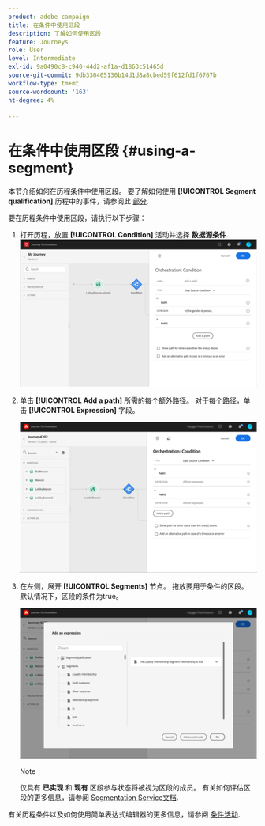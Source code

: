 ```yaml
---
product: adobe campaign
title: 在条件中使用区段
description: 了解如何使用区段
feature: Journeys
role: User
level: Intermediate
exl-id: 9a0490c8-c940-44d2-af1a-d1863c51465d
source-git-commit: 9db330405130b14d1d8a8cbed59f612fd1f6767b
workflow-type: tm+mt
source-wordcount: '163'
ht-degree: 4%

---
```


# 在条件中使用区段 {#using-a-segment}

本节介绍如何在历程条件中使用区段。 要了解如何使用 **[!UICONTROL Segment qualification]** 历程中的事件，请参阅此 [部分](../building-journeys/segment-qualification-events.md).

要在历程条件中使用区段，请执行以下步骤：

1. 打开历程，放置 **[!UICONTROL Condition]** 活动并选择 **数据源条件**.
   ![](../assets/journey47.png)

1. 单击 **[!UICONTROL Add a path]** 所需的每个额外路径。 对于每个路径，单击 **[!UICONTROL Expression]** 字段。

   ![](../assets/segment3.png)

1. 在左侧，展开 **[!UICONTROL Segments]** 节点。 拖放要用于条件的区段。 默认情况下，区段的条件为true。

   ![](../assets/segment4.png)

   >[!NOTE]
   >
   >仅具有 **已实现** 和 **现有** 区段参与状态将被视为区段的成员。 有关如何评估区段的更多信息，请参阅 [Segmentation Service文档](https://experienceleague.adobe.com/docs/experience-platform/segmentation/tutorials/evaluate-a-segment.html?lang=en#interpret-segment-results).

有关历程条件以及如何使用简单表达式编辑器的更多信息，请参阅 [条件活动](../building-journeys/condition-activity.md#about_condition).
